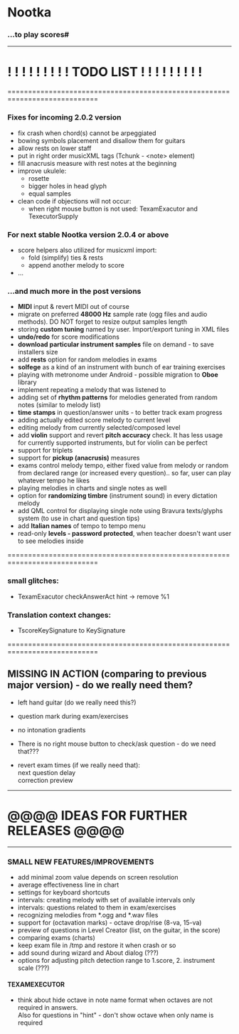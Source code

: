 # Nootka
### ...to play scores#

***

! ! ! ! ! ! ! ! ! TODO LIST ! ! ! ! ! ! ! ! !
============================================================================
============================================================================

### Fixes for incoming 2.0.2 version
  - fix crash when chord(s) cannot be arpeggiated
  - bowing symbols placement and disallow them for guitars
  - allow rests on lower staff
  - put in right order musicXML tags (Tchunk - \<note\> element)
  - fill anacrusis measure with rest notes at the beginning
  - improve ukulele:
    - rosette
    - bigger holes in head glyph
    - equal samples
  - clean code if objections will not occur:
    - when right mouse button is not used: TexamExacutor and TexecutorSupply

### For next stable Nootka version 2.0.4 or above
  - score helpers also utilized for musicxml import:
    - fold (simplify) ties & rests
    - append another melody to score
  - ...

### ...and much more in the post versions
  - **MIDI** input & revert MIDI out of course
  - migrate on preferred **48000 Hz** sample rate (ogg files and audio methods). DO NOT forget to resize output samples length
  - storing **custom tuning** named by user. Import/export tuning in XML files
  - **undo/redo** for score modifications
  - **download particular instrument samples** file on demand - to save installers size
  - add **rests** option for random melodies in exams
  - **solfege** as a kind of an instrument with bunch of ear training exercises
  - playing with metronome under Android - possible migration to **Oboe** library
  - implement repeating a melody that was listened to
  - adding set of **rhythm patterns** for melodies generated from random notes (similar to melody list)
  - **time stamps** in question/answer units - to better track exam progress
  - adding actually edited score melody to current level
  - editing melody from currently selected/composed level
  - add **violin** support and revert **pitch accuracy** check.
    It has less usage for currently supported instruments, but for violin can be perfect
  - support for triplets
  - support for **pickup (anacrusis)** measures
  - exams control melody tempo, either fixed value from melody or random from declared range (or increased every question)..
    so far, user can play whatever tempo he likes
  - playing melodies in charts and single notes as well
  - option for **randomizing timbre** (instrument sound) in every dictation melody
  - add QML control for displaying single note using Bravura texts/glyphs system (to use in chart and question tips)
  - add **Italian names** of tempo to tempo menu
  - read-only **levels - password protected**, when teacher doesn't want user to see melodies inside


============================================================================

### small glitches:
 - TexamExacutor checkAnswerAct hint -> remove %1

### Translation context changes:
 - TscoreKeySignature to KeySignature

============================================================================

## MISSING IN ACTION (comparing to previous major version) - do we really need them?
 - left hand guitar (do we really need this?)
 - question mark during exam/exercises
 - no intonation gradients
 - There is no right mouse button to check/ask question - do we need that???

 - revert exam times (if we really need that):  
    next question delay  
    correction preview

***
# @@@@ IDEAS FOR FURTHER RELEASES @@@@
***

### SMALL NEW FEATURES/IMPROVEMENTS
  - add minimal zoom value depends on screen resolution
  - average effectiveness line in chart
  - settings for keyboard shortcuts
  - intervals: creating melody with set of available intervals only
  - intervals: questions related to them in exam/exercises
  - recognizing melodies from *.ogg and *.wav files
  - support for (octavation marks) - octave drop/rise (8-va, 15-va)
  - preview of questions in Level Creator (list, on the guitar, in the score)
  - comparing exams (charts)
  - keep exam file in /tmp and restore it when crash or so
  - add sound during wizard and About dialog (???)
  - options for adjusting pitch detection range to  1.score, 2. instrument scale (???)


#### TEXAMEXECUTOR
  - think about hide octave in note name format when octaves are not required in answers.  
     Also for questions in "hint" - don't show octave when only name is required 



